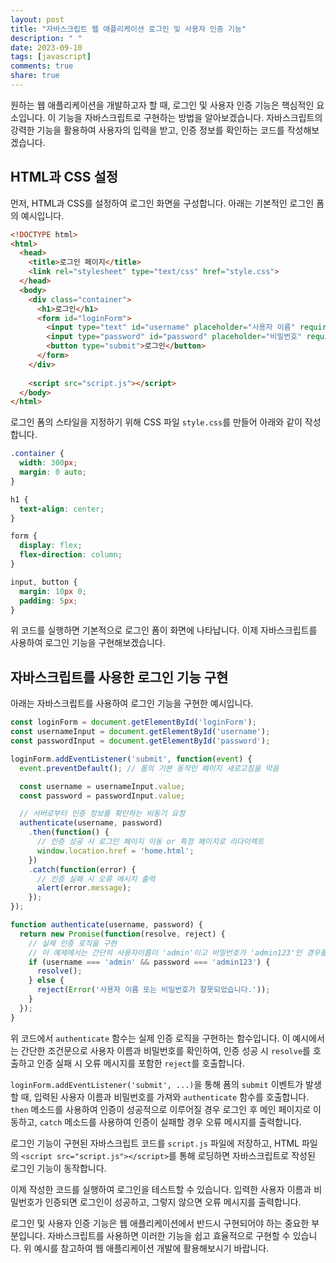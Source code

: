 ```yaml
---
layout: post
title: "자바스크립트 웹 애플리케이션 로그인 및 사용자 인증 기능"
description: " "
date: 2023-09-10
tags: [javascript]
comments: true
share: true
---
```


원하는 웹 애플리케이션을 개발하고자 할 때, 로그인 및 사용자 인증 기능은 핵심적인 요소입니다. 이 기능을 자바스크립트로 구현하는 방법을 알아보겠습니다. 자바스크립트의 강력한 기능을 활용하여 사용자의 입력을 받고, 인증 정보를 확인하는 코드를 작성해보겠습니다.

## HTML과 CSS 설정

먼저, HTML과 CSS를 설정하여 로그인 화면을 구성합니다. 아래는 기본적인 로그인 폼의 예시입니다.

```html
<!DOCTYPE html>
<html>
  <head>
    <title>로그인 페이지</title>
    <link rel="stylesheet" type="text/css" href="style.css">
  </head>
  <body>
    <div class="container">
      <h1>로그인</h1>
      <form id="loginForm">
        <input type="text" id="username" placeholder="사용자 이름" required>
        <input type="password" id="password" placeholder="비밀번호" required>
        <button type="submit">로그인</button>
      </form>
    </div>
    
    <script src="script.js"></script>
  </body>
</html>
```

로그인 폼의 스타일을 지정하기 위해 CSS 파일 `style.css`를 만들어 아래와 같이 작성합니다.

```css
.container {
  width: 300px;
  margin: 0 auto;
}

h1 {
  text-align: center;
}

form {
  display: flex;
  flex-direction: column;
}

input, button {
  margin: 10px 0;
  padding: 5px;
}
```

위 코드를 실행하면 기본적으로 로그인 폼이 화면에 나타납니다. 이제 자바스크립트를 사용하여 로그인 기능을 구현해보겠습니다.

## 자바스크립트를 사용한 로그인 기능 구현

아래는 자바스크립트를 사용하여 로그인 기능을 구현한 예시입니다.

```javascript
const loginForm = document.getElementById('loginForm');
const usernameInput = document.getElementById('username');
const passwordInput = document.getElementById('password');

loginForm.addEventListener('submit', function(event) {
  event.preventDefault(); // 폼의 기본 동작인 페이지 새로고침을 막음

  const username = usernameInput.value;
  const password = passwordInput.value;

  // 서버로부터 인증 정보를 확인하는 비동기 요청
  authenticate(username, password)
    .then(function() {
      // 인증 성공 시 로그인 페이지 이동 or 특정 페이지로 리다이렉트
      window.location.href = 'home.html';
    })
    .catch(function(error) {
      // 인증 실패 시 오류 메시지 출력
      alert(error.message);
    });
});

function authenticate(username, password) {
  return new Promise(function(resolve, reject) {
    // 실제 인증 로직을 구현
    // 이 예제에서는 간단히 사용자이름이 'admin'이고 비밀번호가 'admin123'인 경우를 인증 성공으로 처리
    if (username === 'admin' && password === 'admin123') {
      resolve();
    } else {
      reject(Error('사용자 이름 또는 비밀번호가 잘못되었습니다.'));
    }
  });
}
```

위 코드에서 `authenticate` 함수는 실제 인증 로직을 구현하는 함수입니다. 이 예시에서는 간단한 조건문으로 사용자 이름과 비밀번호를 확인하여, 인증 성공 시 `resolve`를 호출하고 인증 실패 시 오류 메시지를 포함한 `reject`를 호출합니다.

`loginForm.addEventListener('submit', ...)`을 통해 폼의 `submit` 이벤트가 발생할 때, 입력된 사용자 이름과 비밀번호를 가져와 `authenticate` 함수를 호출합니다. `then` 메소드를 사용하여 인증이 성공적으로 이루어질 경우 로그인 후 메인 페이지로 이동하고, `catch` 메소드를 사용하여 인증이 실패할 경우 오류 메시지를 출력합니다.

로그인 기능이 구현된 자바스크립트 코드를 `script.js` 파일에 저장하고, HTML 파일의 `<script src="script.js"></script>`를 통해 로딩하면 자바스크립트로 작성된 로그인 기능이 동작합니다.

이제 작성한 코드를 실행하여 로그인을 테스트할 수 있습니다. 입력한 사용자 이름과 비밀번호가 인증되면 로그인이 성공하고, 그렇지 않으면 오류 메시지를 출력합니다.

로그인 및 사용자 인증 기능은 웹 애플리케이션에서 반드시 구현되어야 하는 중요한 부분입니다. 자바스크립트를 사용하면 이러한 기능을 쉽고 효율적으로 구현할 수 있습니다. 위 예시를 참고하여 웹 애플리케이션 개발에 활용해보시기 바랍니다.